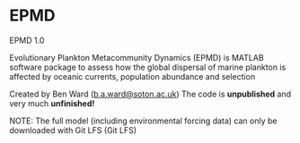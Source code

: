 # EPMD
EPMD 1.0

Evolutionary Plankton Metacommunity Dynamics (EPMD) is MATLAB software package to assess how the global dispersal of marine plankton is affected by oceanic currents, population abundance and selection 

Created by Ben Ward (b.a.ward@soton.ac.uk) The code is **unpublished** and very much **unfinished!**

NOTE: The full model (including environmental forcing data) can only be downloaded with Git LFS (Git LFS)


  
  